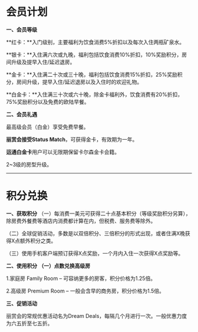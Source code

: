 # 会员计划

**一、会员等级**

**红卡：**入门级别，主要福利为饮食消费5%折扣以及每次入住两瓶矿泉水。

**银卡：**入住满六次或九晚，福利包括饮食消费10%折扣，10%奖励积分，房间升级及提早入住/延迟退房。

**金卡：**入住满二十次或三十晚，福利包括饮食消费15%折扣，25%奖励积分，房间升级，提早入住/延迟退房以及入住时的欢迎礼物。

**白金卡：**入住满三十次或六十晚，除金卡福利外，饮食消费有20%折扣，75%奖励积分以及免费的欧陆早餐。

**二、会员礼遇**

最高级会员（白金）享受免费早餐。

**丽赏会接受Status Match**，可获得金卡，有效期为一年。

**运通白金卡**用户可以无限期保留卡尔森金卡会籍。

2~3级的房型升级。

------

# 积分兑换

**一、获取积分**
（一）每消费一美元可获得二十点基本积分（等级奖励积分另算），除房费外餐费等酒店内消费都计算在内，但税费、服务费等除外。

（二）全球促销活动，多数是以双倍积分、三倍积分的形式出现，或者住满X晚获得X点额外积分之类。

（三）使用手机客户端预订获得X点奖励，一个月内入住一次获得X点奖励等。

**二、使用积分**
**（一）点数兑换高级房**

1.家庭房 Family Room – 可容纳更多的房客，积分价格为1.25倍。

2.高级房 Premium Room – 一般会含早的商务房，积分价格为1.5倍。

**三、促销活动**

丽赏会的常规优惠活动名为Dream Deals，每隔几个月进行一次。一般优惠力度为六五折至七五折。
